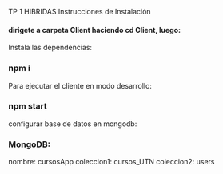 TP 1 HIBRIDAS
Instrucciones de Instalación

#### dirigete a carpeta Client haciendo cd Client, luego:
Instala las dependencias:
### npm i
Para ejecutar el cliente en modo desarrollo:
### npm start

configurar base de datos en mongodb:

### MongoDB:
nombre: cursosApp
coleccion1: cursos_UTN
coleccion2: users
